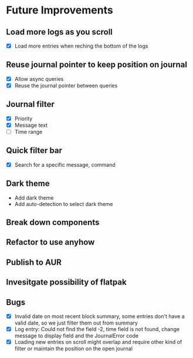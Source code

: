 # Future Improvements

## Load more logs as you scroll

- [x] Load more entries when reching the bottom of the logs

## Reuse journal pointer to keep position on journal

- [x] Allow async queries
- [x] Reuse the journal pointer between queries
## Journal filter

- [x] Priority
- [x] Message text
- [ ] Time range

## Quick filter bar

- [x] Search for a specific message, command

## Dark theme

- Add dark theme
- Add auto-detection to select dark theme

## Break down components

## Refactor to use anyhow

## Publish to AUR

## Invesitgate possibility of flatpak

## Bugs

- [x] Invalid date on most recent block summary, some entries don't have a valid date, so we just filter them out from summary
- [x] Log entry: Could not find the field -2, time field is not found, change message to display field and the JournalError code
- [x] Loading new entries on scroll might overlap and require other kind of filter or maintain the position on the open journal

